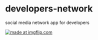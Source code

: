 # developers-network
social media network app for developers

<a href="https://imgflip.com/gif/2heddr"><img src="https://i.imgflip.com/2heddr.gif" title="made at imgflip.com"/></a>
